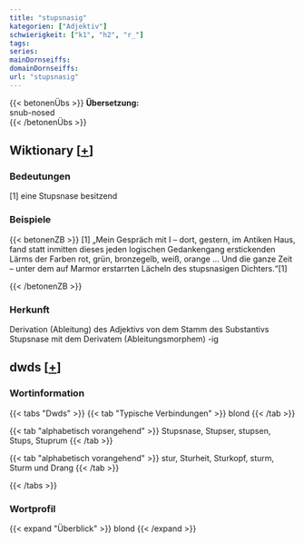 ```yaml
---
title: "stupsnasig"
kategorien: ["Adjektiv"]
schwierigkeit: ["k1", "h2", "r_"]
tags:
series:
mainDornseiffs:
domainDornseiffs:
url: "stupsnasig"
---
```


{{< betonenÜbs >}}
**Übersetzung:**  
snub-nosed  
{{< /betonenÜbs >}}

## Wiktionary [[+](https://de.wiktionary.org/wiki/stupsnasig)]

### Bedeutungen
[1] eine Stupsnase besitzend  

### Beispiele
{{< betonenZB >}}
[1] „Mein Gespräch mit I – dort, gestern, im Antiken Haus, fand statt inmitten dieses jeden logischen Gedankengang erstickenden Lärms der Farben rot, grün, bronzegelb, weiß, orange … Und die ganze Zeit – unter dem auf Marmor erstarrten Lächeln des stupsnasigen Dichters.“[1]  

{{< /betonenZB >}}
### Herkunft
Derivation (Ableitung) des Adjektivs von dem Stamm des Substantivs Stupsnase mit dem Derivatem (Ableitungsmorphem) -ig  



## dwds [[+](https://www.dwds.de/wb/stupsnasig)]

### Wortinformation
{{< tabs "Dwds" >}}
{{< tab "Typische Verbindungen" >}}
blond
{{< /tab >}}

{{< tab "alphabetisch vorangehend" >}}
Stupsnase, Stupser, stupsen, Stups, Stuprum
{{< /tab >}}

{{< tab "alphabetisch vorangehend" >}}
stur, Sturheit, Sturkopf, sturm, Sturm und Drang
{{< /tab >}}

{{< /tabs >}}

### Wortprofil
{{< expand "Überblick" >}} blond {{< /expand >}}

